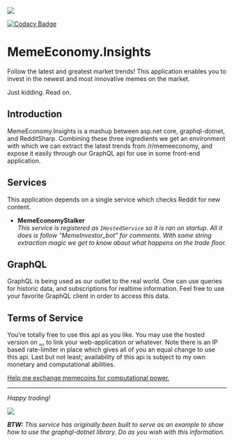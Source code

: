 ![](https://styles.redditmedia.com/t5_3gl3k/styles/bannerPositionedImage_3it9rpm9xab21.png)

[![Codacy Badge](https://api.codacy.com/project/badge/Grade/1d4f0422e86140949f0701f2ef2fb890)](https://www.codacy.com/app/corstian/MemeEconomy.Insights?utm_source=github.com&amp;utm_medium=referral&amp;utm_content=corstian/MemeEconomy.Insights&amp;utm_campaign=Badge_Grade)

MemeEconomy.Insights
====================

Follow the latest and greatest market trends! This application enables you to invest in the newest and most innovative memes on the market.

Just kidding. Read on.


## Introduction

MemeEconomy.Insights is a mashup between asp.net core, graphql-dotnet, and RedditSharp. Combining these three ingredients we get an environment with which we can extract the latest trends from /r/memeeconomy, and expose it easily through our GraphQL api for use in some front-end application.

## Services

This application depends on a single service which checks Reddit for new content.

- **MemeEconomyStalker**  
  *This service is registered as `IHostedService` so it is ran on startup. All it does is follow "MemeInvestor_bot" for comments. With some string extraction magic we get to know about what happens on the trade floor.*

## GraphQL

GraphQL is being used as our outlet to the real world. One can use queries for historic data, and subscriptions for realtime information. Feel free to use your favorite GraphQL client in order to access this data.

## Terms of Service

You're totally free to use this api as you like. You may use the hosted version on [...]() to link your web-application or whatever. Note there is an IP based rate-limiter in place which gives all of you an equal change to use this api. Last but not least; availability of this api is subject to my own monetary and computational abilities.

[Help me exchange memecoins for computational power.](https://www.paypal.me/corstianboerman)

---

*Happy trading!*

![](https://media.giphy.com/media/94EQmVHkveNck/giphy.gif)


***BTW:** This service has originally been built to serve as an example to show how to use the graphql-dotnet library. Do as you wish with this information.*